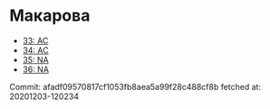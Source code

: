 # Макарова
- [33: AC](33.md)
- [34: AC](34.md)
- [35: NA](35.md)
- [36: NA](36.md)

Commit: afadf09570817cf1053fb8aea5a99f28c488cf8b
 fetched at: 20201203-120234
